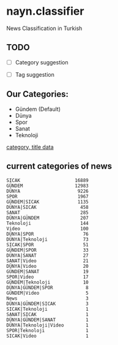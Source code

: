 # nayn.classifier
News Classification in Turkish

## TODO
- [ ] Category suggestion
- [ ] Tag suggestion


## Our Categories:
- Gündem (Default)
- Dünya
- Spor
- Sanat
- Teknoloji

[category, title data](https://github.com/naynco/nayn.data/blob/master/classification_clean.csv)

## current categories of news 
```
SICAK                    16889
GÜNDEM                   12983
DÜNYA                     9226
SPOR                      1967
GÜNDEM|SICAK              1135
DÜNYA|SICAK                458
SANAT                      285
DÜNYA|GÜNDEM               207
Teknoloji                  144
Video                      100
DÜNYA|SPOR                  76
DÜNYA|Teknoloji             73
SICAK|SPOR                  51
GÜNDEM|SPOR                 33
DÜNYA|SANAT                 27
SANAT|Video                 21
DÜNYA|Video                 20
GÜNDEM|SANAT                19
SPOR|Video                  17
GÜNDEM|Teknoloji            10
DÜNYA|GÜNDEM|SPOR            8
GÜNDEM|Video                 5
News                         3
DÜNYA|GÜNDEM|SICAK           3
SICAK|Teknoloji              1
SANAT|SICAK                  1
DÜNYA|GÜNDEM|SANAT           1
DÜNYA|Teknoloji|Video        1
SPOR|Teknoloji               1
SICAK|Video                  1
```

